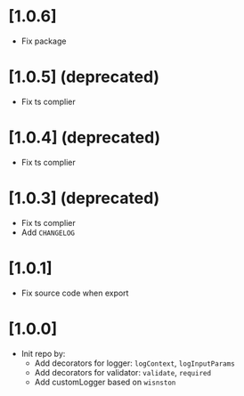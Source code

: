 # [1.0.6]

- Fix package

# [1.0.5] (deprecated)

- Fix ts complier

# [1.0.4] (deprecated)

- Fix ts complier

# [1.0.3] (deprecated)

- Fix ts complier
- Add `CHANGELOG`

# [1.0.1]

- Fix source code when export

# [1.0.0]

- Init repo by:
  - Add decorators for logger: `logContext`, `logInputParams`
  - Add decorators for validator: `validate`, `required`
  - Add customLogger based on `wisnston`
